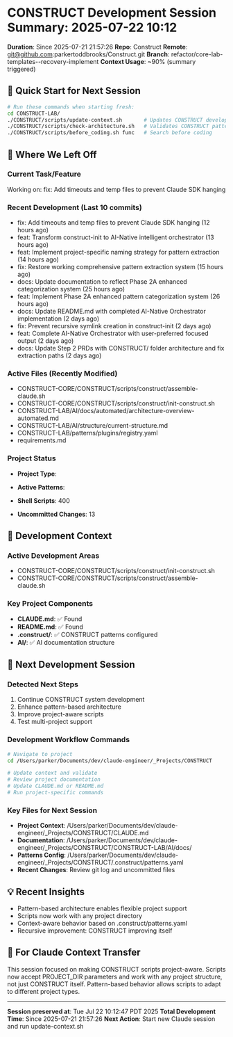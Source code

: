 # CONSTRUCT Development Session Summary: 2025-07-22 10:12
**Duration**: Since 2025-07-21 21:57:26
**Repo**: Construct
**Remote**: git@github.com:parkertoddbrooks/Construct.git
**Branch**: refactor/core-lab-templates--recovery-implement
**Context Usage**: ~90% (summary triggered)

## 🎯 Quick Start for Next Session
```bash
# Run these commands when starting fresh:
cd CONSTRUCT-LAB/
./CONSTRUCT/scripts/update-context.sh       # Updates CONSTRUCT development context
./CONSTRUCT/scripts/check-architecture.sh   # Validates CONSTRUCT patterns
./CONSTRUCT/scripts/before_coding.sh func   # Search before coding
```

## 📍 Where We Left Off

### Current Task/Feature
Working on: fix: Add timeouts and temp files to prevent Claude SDK hanging

### Recent Development (Last 10 commits)
- fix: Add timeouts and temp files to prevent Claude SDK hanging (12 hours ago)
- feat: Transform construct-init to AI-Native intelligent orchestrator (13 hours ago)
- feat: Implement project-specific naming strategy for pattern extraction (14 hours ago)
- fix: Restore working comprehensive pattern extraction system (15 hours ago)
- docs: Update documentation to reflect Phase 2A enhanced categorization system (25 hours ago)
- feat: Implement Phase 2A enhanced pattern categorization system (26 hours ago)
- docs: Update README.md with completed AI-Native Orchestrator implementation (2 days ago)
- fix: Prevent recursive symlink creation in construct-init (2 days ago)
- feat: Complete AI-Native Orchestrator with user-preferred focused output (2 days ago)
- docs: Update Step 2 PRDs with CONSTRUCT/ folder architecture and fix extraction paths (2 days ago)

### Active Files (Recently Modified)
- CONSTRUCT-CORE/CONSTRUCT/scripts/construct/assemble-claude.sh
- CONSTRUCT-CORE/CONSTRUCT/scripts/construct/init-construct.sh
- CONSTRUCT-LAB/AI/docs/automated/architecture-overview-automated.md
- CONSTRUCT-LAB/AI/structure/current-structure.md
- CONSTRUCT-LAB/patterns/plugins/registry.yaml
- requirements.md

### Project Status
- **Project Type**: 
- **Active Patterns**: 
- **Shell Scripts**:      400



- **Uncommitted Changes**:       13

## 🔧 Development Context

### Active Development Areas
- CONSTRUCT-CORE/CONSTRUCT/scripts/construct/init-construct.sh
- CONSTRUCT-CORE/CONSTRUCT/scripts/construct/assemble-claude.sh

### Key Project Components
- **CLAUDE.md**: ✅ Found
- **README.md**: ✅ Found
- **.construct/**: ✅ CONSTRUCT patterns configured
- **AI/**: ✅ AI documentation structure

## 🚀 Next Development Session

### Detected Next Steps
1. Continue CONSTRUCT system development
2. Enhance pattern-based architecture
3. Improve project-aware scripts
4. Test multi-project support

### Development Workflow Commands
```bash
# Navigate to project
cd /Users/parker/Documents/dev/claude-engineer/_Projects/CONSTRUCT

# Update context and validate
# Review project documentation
# Update CLAUDE.md or README.md
# Run project-specific commands
```

### Key Files for Next Session
- **Project Context**: /Users/parker/Documents/dev/claude-engineer/_Projects/CONSTRUCT/CLAUDE.md
- **Documentation**: /Users/parker/Documents/dev/claude-engineer/_Projects/CONSTRUCT/CONSTRUCT-LAB/AI/docs/
- **Patterns Config**: /Users/parker/Documents/dev/claude-engineer/_Projects/CONSTRUCT/.construct/patterns.yaml
- **Recent Changes**: Review git log and uncommitted files

## 💡 Recent Insights
- Pattern-based architecture enables flexible project support
- Scripts now work with any project directory
- Context-aware behavior based on .construct/patterns.yaml
- Recursive improvement: CONSTRUCT improving itself

## 🤖 For Claude Context Transfer
This session focused on making CONSTRUCT scripts project-aware. Scripts now accept PROJECT_DIR parameters and work with any project structure, not just CONSTRUCT itself. Pattern-based behavior allows scripts to adapt to different project types.

---
**Session preserved at**: Tue Jul 22 10:12:47 PDT 2025
**Total Development Time**: Since 2025-07-21 21:57:26
**Next Action**: Start new Claude session and run update-context.sh
